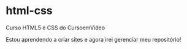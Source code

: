 # html-css
 Curso HTML5 e CSS do CursoemVideo

Estou aprendendo a criar sites e agora irei gerenciar meu repositório!

